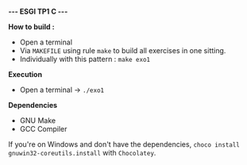 **--- ESGI TP1 C ---**

**How to build :**
- Open a terminal
- Via `MAKEFILE` using rule `make` to build all exercises in one sitting.
- Individually with this pattern : `make exo1` 

**Execution**
- Open a terminal
-> `./exo1`

**Dependencies**
- GNU Make
- GCC Compiler

If you're on Windows and don't have the dependencies,
`choco install gnuwin32-coreutils.install` with `Chocolatey`.

